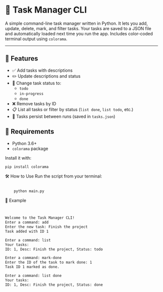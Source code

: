 # 📝 Task Manager CLI

A simple command-line task manager written in Python. It lets you add, update, delete, mark, and filter tasks. Your tasks are saved to a JSON file and automatically loaded next time you run the app. Includes color-coded terminal output using `colorama`.

---

## 🚀 Features

- ✅ Add tasks with descriptions
- ✏️ Update descriptions and status
- 🔄 Change task status to:
  - `todo`
  - `in-progress`
  - `done`
- ❌ Remove tasks by ID
- 📋 List all tasks or filter by status (`list done`, `list todo`, etc.)
- 💾 Tasks persist between runs (saved in `tasks.json`)

## 🧰 Requirements

- Python 3.6+
- `colorama` package

Install it with:

```bash
pip install colorama
```
🛠️ How to Use
Run the script from your terminal:
```bash

    python main.py
```

🧪 Example
```bash


Welcome to the Task Manager CLI!
Enter a command: add
Enter the new task: Finish the project
Task added with ID 1

Enter a command: list
Your tasks:
ID: 1, Desc: Finish the project, Status: todo

Enter a command: mark-done
Enter the ID of the task to mark done: 1
Task ID 1 marked as done.

Enter a command: list done
Your tasks:
ID: 1, Desc: Finish the project, Status: done
```
